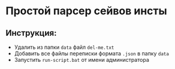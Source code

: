 # Простой парсер сейвов инсты

## Инструкция:
  - Удалить из папки `data` файл `del-me.txt`
  - Добавить все файлы переписки формата `.json` в папку `data`
  - Запустить `run-script.bat` от имени администратора